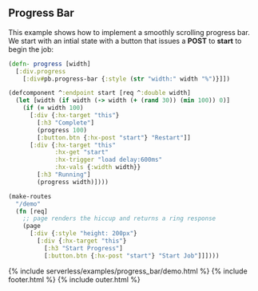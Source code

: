 ## Progress Bar

This example shows how to implement a smoothly scrolling progress bar.
We start with an intial state with a button that issues a **POST** to **start** to begin the job:

```clojure
(defn- progress [width]
  [:div.progress
    [:div#pb.progress-bar {:style (str "width:" width "%")}]])

(defcomponent ^:endpoint start [req ^:double width]
  (let [width (if width (-> width (+ (rand 30)) (min 100)) 0)]
    (if (= width 100)
      [:div {:hx-target "this"}
        [:h3 "Complete"]
        (progress 100)
        [:button.btn {:hx-post "start"} "Restart"]]
      [:div {:hx-target "this"
             :hx-get "start"
             :hx-trigger "load delay:600ms"
             :hx-vals {:width width}}
        [:h3 "Running"]
        (progress width)])))

(make-routes
  "/demo"
  (fn [req]
    ;; page renders the hiccup and returns a ring response
    (page
      [:div {:style "height: 200px"}
        [:div {:hx-target "this"}
          [:h3 "Start Progress"]
          [:button.btn {:hx-post "start"} "Start Job"]]])))
```

{% include serverless/examples/progress_bar/demo.html %}
{% include footer.html %}
{% include outer.html %}
